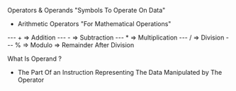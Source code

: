 Operators & Operands
  "Symbols To Operate On Data"

  - Arithmetic Operators
  "For Mathematical Operations"

  --- + => Addition
  --- - => Subtraction
  --- * => Multiplication
  --- / => Division
  --- % => Modulo => Remainder After Division

  What Is Operand ?
  - The Part Of an Instruction Representing The Data Manipulated by The Operator